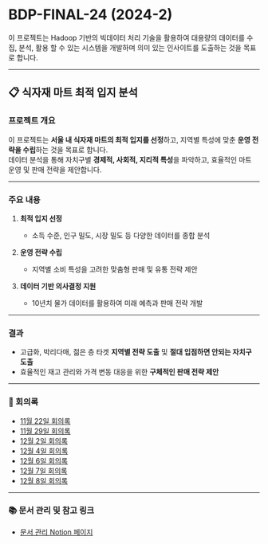 # BDP-FINAL-24 (2024-2)

이 프로젝트는 Hadoop 기반의 빅데이터 처리 기술을 활용하여 대용량의 데이터를 수집, 분석, 활용 할 수 있는 시스템을 개발하며 의미 있는 인사이트를 도출하는 것을 목표로 합니다.

---
## 📋 식자재 마트 최적 입지 분석

### 프로젝트 개요
이 프로젝트는 **서울 내 식자재 마트의 최적 입지를 선정**하고, 지역별 특성에 맞춘 **운영 전략을 수립**하는 것을 목표로 합니다.  
데이터 분석을 통해 자치구별 **경제적, 사회적, 지리적 특성**을 파악하고, 효율적인 마트 운영 및 판매 전략을 제안합니다.

---
### 주요 내용
1. **최적 입지 선정**  
   - 소득 수준, 인구 밀도, 시장 밀도 등 다양한 데이터를 종합 분석

2. **운영 전략 수립**  
   - 지역별 소비 특성을 고려한 맞춤형 판매 및 유통 전략 제안

3. **데이터 기반 의사결정 지원**  
   - 10년치 물가 데이터를 활용하여 미래 예측과 판매 전략 개발

---

### 결과
- 고급화, 박리다매, 젊은 층 타겟 **지역별 전략 도출** 및 **절대 입점하면 안되는 자치구 도출**
- 효율적인 재고 관리와 가격 변동 대응을 위한 **구체적인 판매 전략 제안**


---

### 📝 회의록

- [11월 22일 회의록](./회의록/11-22.md)
- [11월 29일 회의록](./회의록/11-29.md)
- [12월 2일 회의록](./회의록/12-02.md)
- [12월 4일 회의록](./회의록/12-04.md)
- [12월 6일 회의록](./회의록/12-06.md)
- [12월 7일 회의록](./회의록/12-07.md)
- [12월 8일 회의록](./회의록/12-08.md)

---

### 📚 문서 관리 및 참고 링크

- [문서 관리 Notion 페이지](https://heavenly-turnover-232.notion.site/BDP-Term-Project_4-1452d79f3a5080eab4e5f60e642bcb94?pvs=4)